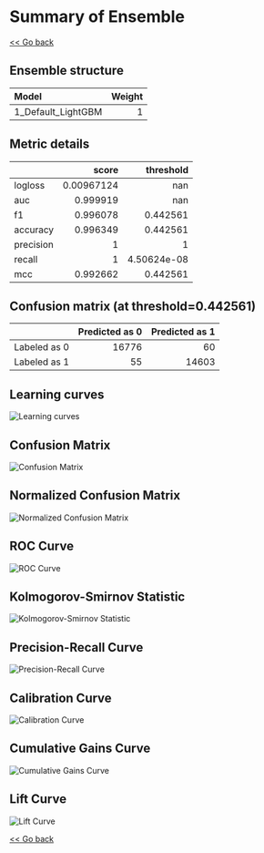 # Summary of Ensemble

[<< Go back](../README.md)


## Ensemble structure
| Model              |   Weight |
|:-------------------|---------:|
| 1_Default_LightGBM |        1 |

## Metric details
|           |      score |     threshold |
|:----------|-----------:|--------------:|
| logloss   | 0.00967124 | nan           |
| auc       | 0.999919   | nan           |
| f1        | 0.996078   |   0.442561    |
| accuracy  | 0.996349   |   0.442561    |
| precision | 1          |   1           |
| recall    | 1          |   4.50624e-08 |
| mcc       | 0.992662   |   0.442561    |


## Confusion matrix (at threshold=0.442561)
|              |   Predicted as 0 |   Predicted as 1 |
|:-------------|-----------------:|-----------------:|
| Labeled as 0 |            16776 |               60 |
| Labeled as 1 |               55 |            14603 |

## Learning curves
![Learning curves](learning_curves.png)
## Confusion Matrix

![Confusion Matrix](confusion_matrix.png)


## Normalized Confusion Matrix

![Normalized Confusion Matrix](confusion_matrix_normalized.png)


## ROC Curve

![ROC Curve](roc_curve.png)


## Kolmogorov-Smirnov Statistic

![Kolmogorov-Smirnov Statistic](ks_statistic.png)


## Precision-Recall Curve

![Precision-Recall Curve](precision_recall_curve.png)


## Calibration Curve

![Calibration Curve](calibration_curve_curve.png)


## Cumulative Gains Curve

![Cumulative Gains Curve](cumulative_gains_curve.png)


## Lift Curve

![Lift Curve](lift_curve.png)



[<< Go back](../README.md)
